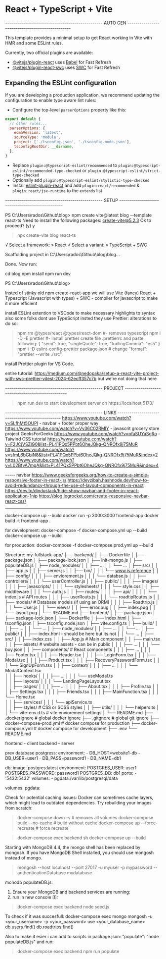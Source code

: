 # React + TypeScript + Vite
------------------------------------------------- AUTO GEN -------------------------------------------------


This template provides a minimal setup to get React working in Vite with HMR and some ESLint rules.

Currently, two official plugins are available:

- [@vitejs/plugin-react](https://github.com/vitejs/vite-plugin-react/blob/main/packages/plugin-react/README.md) uses [Babel](https://babeljs.io/) for Fast Refresh
- [@vitejs/plugin-react-swc](https://github.com/vitejs/vite-plugin-react-swc) uses [SWC](https://swc.rs/) for Fast Refresh

## Expanding the ESLint configuration

If you are developing a production application, we recommend updating the configuration to enable type aware lint rules:

- Configure the top-level `parserOptions` property like this:

```js
export default {
  // other rules...
  parserOptions: {
    ecmaVersion: 'latest',
    sourceType: 'module',
    project: ['./tsconfig.json', './tsconfig.node.json'],
    tsconfigRootDir: __dirname,
  },
}
```

- Replace `plugin:@typescript-eslint/recommended` to `plugin:@typescript-eslint/recommended-type-checked` or `plugin:@typescript-eslint/strict-type-checked`
- Optionally add `plugin:@typescript-eslint/stylistic-type-checked`
- Install [eslint-plugin-react](https://github.com/jsx-eslint/eslint-plugin-react) and add `plugin:react/recommended` & `plugin:react/jsx-runtime` to the `extends` list


------------------------------------------------- SETUP -------------------------------------------------


PS C:\Users\rados\Github\blog> npm create vite@latest blog --template react-ts
Need to install the following packages:
create-vite@5.2.3
Ok to proceed? (y) y


> npx
> create-vite blog react-ts

√ Select a framework: » React
√ Select a variant: » TypeScript + SWC

Scaffolding project in C:\Users\rados\Github\blog\blog...

Done. Now run:

  cd blog
  npm install
  npm run dev

PS C:\Users\rados\Github\blog>


Insted of stinky old npm create-react-app we will use Vite (fancy)
React + Typescript (Javascript with types) + SWC - compiler for javascript to make it more efficient

install ESLint extention to VSCode to make necessary highlights to syntax
also some folks dont use TypeScript insted they use Prettier: 
alterations to do so:
> npm rm @types/react @types/react-dom   #- removes typescript
> npm i -D -E prettier #- install prettier
> create file .prettierrc and paste following: 
{
  "semi": true,
  "singleQuote": true,
  "trailingComma": "es5"
}
> npm i -D eslint-config-prettier
> package.json  # change
"format": "prettier --write ./src",

install Prettier plugin for VS Code.

entire tutorial: 
https://medium.com/@nedopaka/setup-a-react-vite-project-with-swc-prettier-vitest-2024-62ecff357c7b
but we're not doing that here

------------------------------------------------- PROJECT -------------------------------------------------


> npm run dev
to start development server on https://localhost:5173/

------------------------------------------------- LINKS -------------------------------------------------
https://www.youtube.com/watch?v=SLfhMt5OUPI - navbar + footer proper way
https://www.youtube.com/watch?v=Vv36C02RMlY - javascrit grocery store project GeeksForGeeks
https://www.youtube.com/watch?v=pfaSUYaSgRo - Taiwind CSS tutorial
https://www.youtube.com/watch?v=F2JCjVSZlG0&list=PL41PQx5PPbt6OheJQkg-QNROfx9j75MuR
https://www.youtube.com/watch?v=sfmL6bGbiN8&list=PL41PQx5PPbt6OheJQkg-QNROfx9j75MuR&index=2
https://www.youtube.com/watch?v=L02BfvA7mgA&list=PL41PQx5PPbt6OheJQkg-QNROfx9j75MuR&index=4


----- navbar
https://www.geeksforgeeks.org/how-to-create-a-simple-responsive-footer-in-react-js/
https://devzibah.hashnode.dev/how-to-avoid-redundancy-through-the-use-of-layout-components-in-react
https://dev.to/dindustack/hide-show-navbar-and-footer-in-react-application-1nip
https://blog.logrocket.com/create-responsive-navbar-react-css/



-----
docker-compose up --build
docker run -p 3000:3000 frontend-app
docker build -t frontend-app .

for development:
docker-compose -f docker-compose.yml up --build
docker-compose up --build

for production:
docker-compose -f docker-compose.prod.yml up --build


Structure:
my-fullstack-app/
├── backend/
│   ├── Dockerfile
│   ├── package.json
│   ├── package-lock.json
│   ├── init-mongo.js
│   ├── populateDB.js
│   ├── node_modules/
│   │   ├── ...
│   │   └── ...
│   ├── src/
│   │   ├── app.js
│   │   ├── server.js
│   │   ├── bin/
│   │   │   └── www.js.reference
│   │   ├── config/
│   │   │   ├── enviorement.js
│   │   │   └── databse.js
│   │   ├── controllers/
│   │   │   └── userController.js
│   │   ├── public/
│   │   │   ├── images/
│   │   │   ├── javascripts/
│   │   │   └── stylesheets/
│   │   │       └── style.css
│   │   ├── middleware
│   │   │   └── auth.js
│   │   ├── routes/
│   │   │   ├── api/
│   │   │   │   └── index.js    # API routes
│   │   │   ├── userRouts.js
│   │   │   └── roadtipRoutes.js
│   │   ├── models/             # Database models (if using an ORM)
│   │   │   ├── Roadtrip.js
│   │   │   └── User.js
│   │   └── views/
│   │       ├── error.pug
│   │       ├── index.pug
│   │       └── layout.pug
│   └── README.md
├── frontend/
│   ├── package.json
│   ├── package-lock.json
│   ├── Dockerfile
│   ├── index.html
│   ├── tsconfig.json
│   ├── tsconfig.node.json
│   ├── vite.config.ts
│   ├── build/
│   │   ├── ...
│   │   └── ...
│   ├── node_modules/
│   │   ├── ...
│   │   └── ...
│   ├── public/
│   │   ├── index.html - should be here but its not
│   │   └── ...
│   ├── src/
│   │   ├── index.css
│   │   ├── App.js              # Main component
│   │   ├── main.tsx            
│   │   ├── assets/             # website assets - can be in public
│   │   │   ├── ...
│   │   │   └── buy.json
│   │   ├── components/         # React components
│   │   │   ├── ...
│   │   │   ├── Footer.tsx
│   │   │   ├── Header.tsx
│   │   │   ├── LoginForm.tsx
│   │   │   ├── Modal.tsx
│   │   │   ├── Product.tsx
│   │   │   ├── RecoveryPasswordForm.tsx
│   │   │   └── SignUpForm.tsx
│   │   ├── context/
│   │   │   ├── ...
│   │   │   └── ModalContext.tsx           
│   │   ├── hooks/
│   │   │   ├── ...
│   │   │   └── useModal.ts           
│   │   ├── layouts/
│   │   │   └── LandingPageLayout.tsx           
│   │   ├── pages/
│   │   │   ├── ...
│   │   │   ├── About.tsx
│   │   │   ├── Profile.tsx
│   │   │   ├── Settings.tsx
│   │   │   ├── Friends.tsx
│   │   │   ├── MainFunction.tsx
│   │   │   └── Home.tsx            
│   │   ├── services/
│   │   │   └── apiService.ts          
│   │   ├── styles/             # CSS or SCSS styles
│   │   ├── utils/
│   │   │   └── helpers.ts
│   │   └── vite-env.d.ts       # vite enviorement settings
│   └── README.md
├── .dockerignore               # global docker ignore 
├── .gitgnore                   # global git ignore
├── docker-compose-prod.yml     # docker compose for production
├── docker-compose.yml          # docker compose for development
├── .env
└── README.md



frontend - client
backend - server

prev database postgress:
    environment:
      - DB_HOST=website1-db
      - DB_USER=user1
      - DB_PASS=password1
      - DB_NAME=db1

db:
    image: postgres:latest
    environment:
      POSTGRES_USER: user1
      POSTGRES_PASSWORD: password1
      POSTGRES_DB: db1
    ports:
      - '5432:5432'
    volumes:
      - pgdata:/var/lib/postgresql/data

volumes:
  pgdata:


Check for potential caching issues:
Docker can sometimes cache layers, which might lead to outdated dependencies. Try rebuilding your images from scratch:
> docker-compose down -v             # removes all volumes
> docker-compose build --no-cache    # build without cache
> docker-compose up --force-recreate # force recreate

> docker-compose exec backend sh
> docker-compose up --build


Starting with MongoDB 4.4, the mongo shell has been replaced by mongosh. If you have MongoDB Shell installed, you should use mongosh instead of mongo.
> mongosh --host localhost --port 27017 -u myuser -p mypassword --authenticationDatabase mydatabase


monodb populateDB.js:
1. Ensure your MongoDB and backend services are running:
2. run in new console [I]:
> docker-compose exec backend node seed.js

To check if it was succesfull:
docker-compose exec mongo mongosh -u <your_username> -p <your_password>
use <your_database_name>
db.users.find()
db.roadtrips.find()

Also to make it esier i can add to scripts in package.json:
"populate": "node populateDB.js"
and run:
> docker-compose exec backend npm run populate

